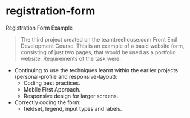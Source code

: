 # registration-form
Registration Form Example

> The third project created on the teamtreehouse.com Front End Development Course.
  This is an example of a basic website form, consisting of just two pages, that would be used as a portfolio website.
  Requirements of the task were:
  - Continuing to use the techniques learnt within the earlier projects (personal-profile and responsive-layout):
    * Coding best practices.
    * Mobile First Approach.
    * Responsive design for larger screens.
  - Correctly coding the form:
    * fieldset, legend, input types and labels.
